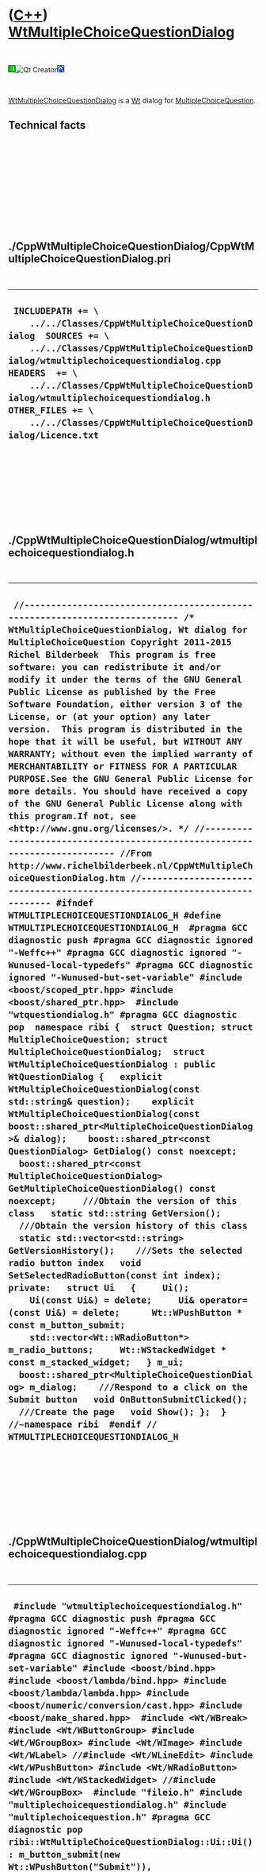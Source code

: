 
 

 

 

 

 

([C++](Cpp.md)) [WtMultipleChoiceQuestionDialog](CppWtMultipleChoiceQuestionDialog.md)
========================================================================================

 

![Wt](PicWt.png)![Qt
Creator](PicQtCreator.png)![Lubuntu](PicLubuntu.png)

 

[WtMultipleChoiceQuestionDialog](CppWtMultipleChoiceQuestionDialog.md)
is a [Wt](CppWt.md) dialog for
[MultipleChoiceQuestion](CppMultipleChoiceQuestion.md).

Technical facts
---------------

 

 

 

 

 

 

./CppWtMultipleChoiceQuestionDialog/CppWtMultipleChoiceQuestionDialog.pri
-------------------------------------------------------------------------

 

  --------------------------------------------------------------------------------------------------------------------------------------------------------------------------------------------------------------------------------------------------------------------------------------------------------------------------------------------------------------------
  ` INCLUDEPATH += \     ../../Classes/CppWtMultipleChoiceQuestionDialog  SOURCES += \     ../../Classes/CppWtMultipleChoiceQuestionDialog/wtmultiplechoicequestiondialog.cpp  HEADERS  += \     ../../Classes/CppWtMultipleChoiceQuestionDialog/wtmultiplechoicequestiondialog.h  OTHER_FILES += \     ../../Classes/CppWtMultipleChoiceQuestionDialog/Licence.txt`
  --------------------------------------------------------------------------------------------------------------------------------------------------------------------------------------------------------------------------------------------------------------------------------------------------------------------------------------------------------------------

 

 

 

 

 

./CppWtMultipleChoiceQuestionDialog/wtmultiplechoicequestiondialog.h
--------------------------------------------------------------------

 

  -----------------------------------------------------------------------------------------------------------------------------------------------------------------------------------------------------------------------------------------------------------------------------------------------------------------------------------------------------------------------------------------------------------------------------------------------------------------------------------------------------------------------------------------------------------------------------------------------------------------------------------------------------------------------------------------------------------------------------------------------------------------------------------------------------------------------------------------------------------------------------------------------------------------------------------------------------------------------------------------------------------------------------------------------------------------------------------------------------------------------------------------------------------------------------------------------------------------------------------------------------------------------------------------------------------------------------------------------------------------------------------------------------------------------------------------------------------------------------------------------------------------------------------------------------------------------------------------------------------------------------------------------------------------------------------------------------------------------------------------------------------------------------------------------------------------------------------------------------------------------------------------------------------------------------------------------------------------------------------------------------------------------------------------------------------------------------------------------------------------------------------------------------------------------------------------------------------------------------------------------------------------------------------------------------------------------------------------------------------------------------------------------------------------------------------------------------------------------------------------------------------------------------------------------------------------------------------------------------------------------------------------------------------------------------------------------------------------------------------------------------------------------------------------------------------------------------------------
  ` //--------------------------------------------------------------------------- /* WtMultipleChoiceQuestionDialog, Wt dialog for MultipleChoiceQuestion Copyright 2011-2015 Richel Bilderbeek  This program is free software: you can redistribute it and/or modify it under the terms of the GNU General Public License as published by the Free Software Foundation, either version 3 of the License, or (at your option) any later version.  This program is distributed in the hope that it will be useful, but WITHOUT ANY WARRANTY; without even the implied warranty of MERCHANTABILITY or FITNESS FOR A PARTICULAR PURPOSE.See the GNU General Public License for more details. You should have received a copy of the GNU General Public License along with this program.If not, see <http://www.gnu.org/licenses/>. */ //--------------------------------------------------------------------------- //From http://www.richelbilderbeek.nl/CppWtMultipleChoiceQuestionDialog.htm //--------------------------------------------------------------------------- #ifndef WTMULTIPLECHOICEQUESTIONDIALOG_H #define WTMULTIPLECHOICEQUESTIONDIALOG_H  #pragma GCC diagnostic push #pragma GCC diagnostic ignored "-Weffc++" #pragma GCC diagnostic ignored "-Wunused-local-typedefs" #pragma GCC diagnostic ignored "-Wunused-but-set-variable" #include <boost/scoped_ptr.hpp> #include <boost/shared_ptr.hpp>  #include "wtquestiondialog.h" #pragma GCC diagnostic pop  namespace ribi {  struct Question; struct MultipleChoiceQuestion; struct MultipleChoiceQuestionDialog;  struct WtMultipleChoiceQuestionDialog : public WtQuestionDialog {   explicit WtMultipleChoiceQuestionDialog(const std::string& question);    explicit WtMultipleChoiceQuestionDialog(const boost::shared_ptr<MultipleChoiceQuestionDialog>& dialog);    boost::shared_ptr<const QuestionDialog> GetDialog() const noexcept;   boost::shared_ptr<const MultipleChoiceQuestionDialog> GetMultipleChoiceQuestionDialog() const noexcept;     ///Obtain the version of this class   static std::string GetVersion();    ///Obtain the version history of this class   static std::vector<std::string> GetVersionHistory();    ///Sets the selected radio button index   void SetSelectedRadioButton(const int index);  private:   struct Ui   {     Ui();     Ui(const Ui&) = delete;     Ui& operator=(const Ui&) = delete;      Wt::WPushButton * const m_button_submit;     std::vector<Wt::WRadioButton*> m_radio_buttons;     Wt::WStackedWidget * const m_stacked_widget;   } m_ui;    boost::shared_ptr<MultipleChoiceQuestionDialog> m_dialog;    ///Respond to a click on the Submit button   void OnButtonSubmitClicked();    ///Create the page   void Show(); };  } //~namespace ribi  #endif // WTMULTIPLECHOICEQUESTIONDIALOG_H`
  -----------------------------------------------------------------------------------------------------------------------------------------------------------------------------------------------------------------------------------------------------------------------------------------------------------------------------------------------------------------------------------------------------------------------------------------------------------------------------------------------------------------------------------------------------------------------------------------------------------------------------------------------------------------------------------------------------------------------------------------------------------------------------------------------------------------------------------------------------------------------------------------------------------------------------------------------------------------------------------------------------------------------------------------------------------------------------------------------------------------------------------------------------------------------------------------------------------------------------------------------------------------------------------------------------------------------------------------------------------------------------------------------------------------------------------------------------------------------------------------------------------------------------------------------------------------------------------------------------------------------------------------------------------------------------------------------------------------------------------------------------------------------------------------------------------------------------------------------------------------------------------------------------------------------------------------------------------------------------------------------------------------------------------------------------------------------------------------------------------------------------------------------------------------------------------------------------------------------------------------------------------------------------------------------------------------------------------------------------------------------------------------------------------------------------------------------------------------------------------------------------------------------------------------------------------------------------------------------------------------------------------------------------------------------------------------------------------------------------------------------------------------------------------------------------------------------------------------

 

 

 

 

 

./CppWtMultipleChoiceQuestionDialog/wtmultiplechoicequestiondialog.cpp
----------------------------------------------------------------------

 

  -------------------------------------------------------------------------------------------------------------------------------------------------------------------------------------------------------------------------------------------------------------------------------------------------------------------------------------------------------------------------------------------------------------------------------------------------------------------------------------------------------------------------------------------------------------------------------------------------------------------------------------------------------------------------------------------------------------------------------------------------------------------------------------------------------------------------------------------------------------------------------------------------------------------------------------------------------------------------------------------------------------------------------------------------------------------------------------------------------------------------------------------------------------------------------------------------------------------------------------------------------------------------------------------------------------------------------------------------------------------------------------------------------------------------------------------------------------------------------------------------------------------------------------------------------------------------------------------------------------------------------------------------------------------------------------------------------------------------------------------------------------------------------------------------------------------------------------------------------------------------------------------------------------------------------------------------------------------------------------------------------------------------------------------------------------------------------------------------------------------------------------------------------------------------------------------------------------------------------------------------------------------------------------------------------------------------------------------------------------------------------------------------------------------------------------------------------------------------------------------------------------------------------------------------------------------------------------------------------------------------------------------------------------------------------------------------------------------------------------------------------------------------------------------------------------------------------------------------------------------------------------------------------------------------------------------------------------------------------------------------------------------------------------------------------------------------------------------------------------------------------------------------------------------------------------------------------------------------------------------------------------------------------------------------------------------------------------------------------------------------------------------------------------------------------------------------------------------------------------------------------------------------------------------------------------------------------------------------------------------------------------------------------------------------------------------------------------------------------------------------------------------------------------------------------------------------------------------------------------------------------------------------------------------------------------------------------------------------------------------------------------------------------------------------------------------------------------------------------------------------------------------------------------------------------------------------------------------------------------------------------------------------------------------------------------------------------------------------------------------------------------------------------------------------------------------------------------------------------------------------------------------------------------------------------------------------------------------------------------------------------------------------------------------------------------------------------------------------------------------------------------------------------------------------------------------------------------------------------------------------------------------------------------------------------------------------------------------------------------------------------------------------------------------------------------------------------------------------------------------------------------------------------------------------------------------------------------------------------------------------------------------------
  ` #include "wtmultiplechoicequestiondialog.h"  #pragma GCC diagnostic push #pragma GCC diagnostic ignored "-Weffc++" #pragma GCC diagnostic ignored "-Wunused-local-typedefs" #pragma GCC diagnostic ignored "-Wunused-but-set-variable" #include <boost/bind.hpp>  #include <boost/lambda/bind.hpp> #include <boost/lambda/lambda.hpp> #include <boost/numeric/conversion/cast.hpp> #include <boost/make_shared.hpp>  #include <Wt/WBreak> #include <Wt/WButtonGroup> #include <Wt/WGroupBox> #include <Wt/WImage> #include <Wt/WLabel> //#include <Wt/WLineEdit> #include <Wt/WPushButton> #include <Wt/WRadioButton> #include <Wt/WStackedWidget> //#include <Wt/WGroupBox>  #include "fileio.h" #include "multiplechoicequestiondialog.h" #include "multiplechoicequestion.h" #pragma GCC diagnostic pop  ribi::WtMultipleChoiceQuestionDialog::Ui::Ui()  : m_button_submit(new Wt::WPushButton("Submit")),    m_radio_buttons{},    m_stacked_widget(new Wt::WStackedWidget) {  }   ribi::WtMultipleChoiceQuestionDialog::WtMultipleChoiceQuestionDialog(   const std::string& s)   : m_ui{},     m_dialog(boost::make_shared<MultipleChoiceQuestionDialog>(s)) {   Show(); }  ribi::WtMultipleChoiceQuestionDialog::WtMultipleChoiceQuestionDialog(   const boost::shared_ptr<MultipleChoiceQuestionDialog>& dialog)   : m_ui{},     m_dialog(dialog) {   Show(); }  boost::shared_ptr<const ribi::QuestionDialog> ribi::WtMultipleChoiceQuestionDialog::GetDialog() const noexcept {   return m_dialog; }  boost::shared_ptr<const ribi::MultipleChoiceQuestionDialog> ribi::WtMultipleChoiceQuestionDialog::GetMultipleChoiceQuestionDialog() const noexcept {   return m_dialog; }  std::string ribi::WtMultipleChoiceQuestionDialog::GetVersion() {   return "1.1"; }  std::vector<std::string> ribi::WtMultipleChoiceQuestionDialog::GetVersionHistory() {   return {     "2011-06-29: version 1.0: initial version",     "2011-09-15: version 1.1: added internal Ui struct"   }; }  void ribi::WtMultipleChoiceQuestionDialog::OnButtonSubmitClicked() {   assert(!m_dialog->HasSubmitted());    if (std::find_if(     m_ui.m_radio_buttons.begin(), m_ui.m_radio_buttons.end(),     boost::bind(&Wt::WRadioButton::isChecked,boost::lambda::_1)       == true) == m_ui.m_radio_buttons.end()) return;    const std::string s =     (*std::find_if(       m_ui.m_radio_buttons.begin(), m_ui.m_radio_buttons.end(),       boost::bind(&Wt::WRadioButton::isChecked,boost::lambda::_1)         == true))->text().toUTF8();    this->m_dialog->Submit(s);    this->m_ui.m_stacked_widget->setCurrentIndex(m_dialog->IsAnswerCorrect()     ? 1     : 2);    m_signal_submitted(m_dialog->IsAnswerCorrect()); }  void ribi::WtMultipleChoiceQuestionDialog::Show() {   const auto question = m_dialog->GetMultipleChoiceQuestion();   //const auto question = m_dialog->GetMultipleChoiceQuestion();   //m_dialog->SetQuestion(question);    this->setContentAlignment(Wt::AlignCenter);     if (ribi::fileio::FileIo().IsRegularFile(GetDialog()->GetQuestion()->GetFilename()))   {     this->addWidget(new Wt::WImage(GetDialog()->GetQuestion()->GetFilename().c_str()));   }    const MultipleChoiceQuestion * const q     = dynamic_cast<const MultipleChoiceQuestion *>(GetDialog()->GetQuestion().get());   assert(q);    this->addWidget(m_ui.m_stacked_widget);   //Create the question page   {     Wt::WContainerWidget * const page = new Wt::WContainerWidget;     page->addWidget(new Wt::WLabel(GetDialog()->GetQuestion()->GetQuestion().c_str()));     page->addWidget(new Wt::WBreak);     //RadioButtons     {       Wt::WGroupBox * container = new Wt::WGroupBox("Answers");       container->setContentAlignment(Wt::AlignLeft);       Wt::WButtonGroup * const group = new Wt::WButtonGroup(container);       const int n = boost::numeric_cast<int>(q->GetOptions().size());       for (int i=0;i!=n;++i)       {         Wt::WRadioButton * button           = new Wt::WRadioButton(q->GetOptions()[i].c_str(),container);         group->addButton(button);         new Wt::WBreak(container);         m_ui.m_radio_buttons.push_back(button);       }       page->addWidget(container);     }     //Button     page->addWidget(m_ui.m_button_submit);     page->addWidget(new Wt::WBreak);     m_ui.m_button_submit->clicked().connect(       this,&ribi::WtMultipleChoiceQuestionDialog::OnButtonSubmitClicked);     m_ui.m_stacked_widget->addWidget(page);   }   //Create the correct page   {     Wt::WContainerWidget * const page = new Wt::WContainerWidget;     page->addWidget(new Wt::WLabel("Correct"));     page->addWidget(new Wt::WBreak);     m_ui.m_stacked_widget->addWidget(page);   }   //Create the incorrect page   {     Wt::WContainerWidget * const page = new Wt::WContainerWidget;     page->addWidget(new Wt::WLabel("Incorrect"));     page->addWidget(new Wt::WBreak);     page->addWidget(new Wt::WLabel(GetDialog()->GetQuestion()->GetQuestion().c_str()));     page->addWidget(new Wt::WBreak);     page->addWidget(new Wt::WLabel(q->GetAnswer().c_str()));     page->addWidget(new Wt::WBreak);     m_ui.m_stacked_widget->addWidget(page);   }   m_ui.m_stacked_widget->setCurrentIndex(0); }`
  -------------------------------------------------------------------------------------------------------------------------------------------------------------------------------------------------------------------------------------------------------------------------------------------------------------------------------------------------------------------------------------------------------------------------------------------------------------------------------------------------------------------------------------------------------------------------------------------------------------------------------------------------------------------------------------------------------------------------------------------------------------------------------------------------------------------------------------------------------------------------------------------------------------------------------------------------------------------------------------------------------------------------------------------------------------------------------------------------------------------------------------------------------------------------------------------------------------------------------------------------------------------------------------------------------------------------------------------------------------------------------------------------------------------------------------------------------------------------------------------------------------------------------------------------------------------------------------------------------------------------------------------------------------------------------------------------------------------------------------------------------------------------------------------------------------------------------------------------------------------------------------------------------------------------------------------------------------------------------------------------------------------------------------------------------------------------------------------------------------------------------------------------------------------------------------------------------------------------------------------------------------------------------------------------------------------------------------------------------------------------------------------------------------------------------------------------------------------------------------------------------------------------------------------------------------------------------------------------------------------------------------------------------------------------------------------------------------------------------------------------------------------------------------------------------------------------------------------------------------------------------------------------------------------------------------------------------------------------------------------------------------------------------------------------------------------------------------------------------------------------------------------------------------------------------------------------------------------------------------------------------------------------------------------------------------------------------------------------------------------------------------------------------------------------------------------------------------------------------------------------------------------------------------------------------------------------------------------------------------------------------------------------------------------------------------------------------------------------------------------------------------------------------------------------------------------------------------------------------------------------------------------------------------------------------------------------------------------------------------------------------------------------------------------------------------------------------------------------------------------------------------------------------------------------------------------------------------------------------------------------------------------------------------------------------------------------------------------------------------------------------------------------------------------------------------------------------------------------------------------------------------------------------------------------------------------------------------------------------------------------------------------------------------------------------------------------------------------------------------------------------------------------------------------------------------------------------------------------------------------------------------------------------------------------------------------------------------------------------------------------------------------------------------------------------------------------------------------------------------------------------------------------------------------------------------------------------------------------------------------------------------------------

 

 

 

 

 

 

